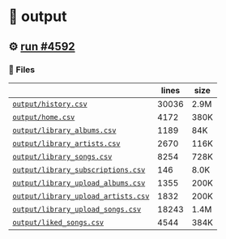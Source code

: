 # 📝  output 

## ⚙️ [run #4592](https://github.com/jwenerd/ytm-dl/actions/runs/15991965734)

### 📁 Files

|                                                                         |lines|size|
|-------------------------------------------------------------------------|-----|----|
|[`output/history.csv` ](output/history.csv)                              |30036|2.9M|
|[`output/home.csv` ](output/home.csv)                                    |4172 |380K|
|[`output/library_albums.csv` ](output/library_albums.csv)                |1189 |84K |
|[`output/library_artists.csv` ](output/library_artists.csv)              |2670 |116K|
|[`output/library_songs.csv` ](output/library_songs.csv)                  |8254 |728K|
|[`output/library_subscriptions.csv` ](output/library_subscriptions.csv)  |146  |8.0K|
|[`output/library_upload_albums.csv` ](output/library_upload_albums.csv)  |1355 |200K|
|[`output/library_upload_artists.csv` ](output/library_upload_artists.csv)|1832 |200K|
|[`output/library_upload_songs.csv` ](output/library_upload_songs.csv)    |18243|1.4M|
|[`output/liked_songs.csv` ](output/liked_songs.csv)                      |4544 |384K|